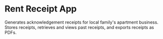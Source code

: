 # Rent Receipt App
 Generates acknowledgement receipts for local family's apartment business. Stores receipts, retrieves and views past receipts, and exports receipts as PDFs.
